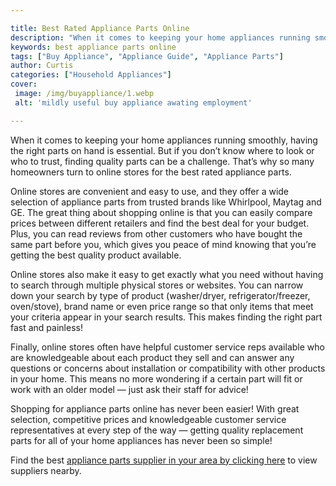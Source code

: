 ```yaml
---

title: Best Rated Appliance Parts Online
description: "When it comes to keeping your home appliances running smoothly, having the right parts on hand is essential. But if you don’t know...get more detail"
keywords: best appliance parts online
tags: ["Buy Appliance", "Appliance Guide", "Appliance Parts"]
author: Curtis
categories: ["Household Appliances"]
cover: 
 image: /img/buyappliance/1.webp
 alt: 'mildly useful buy appliance awating employment'

---
```


When it comes to keeping your home appliances running smoothly, having the right parts on hand is essential. But if you don’t know where to look or who to trust, finding quality parts can be a challenge. That’s why so many homeowners turn to online stores for the best rated appliance parts.

Online stores are convenient and easy to use, and they offer a wide selection of appliance parts from trusted brands like Whirlpool, Maytag and GE. The great thing about shopping online is that you can easily compare prices between different retailers and find the best deal for your budget. Plus, you can read reviews from other customers who have bought the same part before you, which gives you peace of mind knowing that you’re getting the best quality product available.

Online stores also make it easy to get exactly what you need without having to search through multiple physical stores or websites. You can narrow down your search by type of product (washer/dryer, refrigerator/freezer, oven/stove), brand name or even price range so that only items that meet your criteria appear in your search results. This makes finding the right part fast and painless! 

Finally, online stores often have helpful customer service reps available who are knowledgeable about each product they sell and can answer any questions or concerns about installation or compatibility with other products in your home. This means no more wondering if a certain part will fit or work with an older model — just ask their staff for advice! 

Shopping for appliance parts online has never been easier! With great selection, competitive prices and knowledgeable customer service representatives at every step of the way — getting quality replacement parts for all of your home appliances has never been so simple!

Find the best <a href="/pages/appliance-parts-suppliers/">appliance parts supplier in your area by clicking here</a> to view suppliers nearby.
